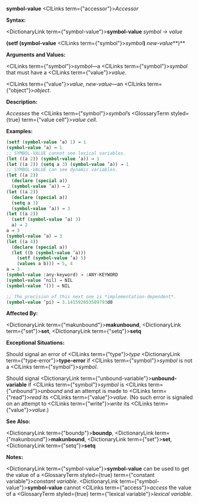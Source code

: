 **symbol-value** <ClLinks  term={"accessor"}><i>Accessor</i></ClLinks> 



**Syntax:** 



<DictionaryLink  term={"symbol-value"}><b>symbol-value</b></DictionaryLink> *symbol → value* 



**(setf (symbol-value** <ClLinks  term={"symbol"}><i>symbol</i></ClLinks>**)** *new-value***)** 



**Arguments and Values:** 



<ClLinks  term={"symbol"}><i>symbol</i></ClLinks>—a <ClLinks  term={"symbol"}><i>symbol</i></ClLinks> that must have a <ClLinks  term={"value"}><i>value</i></ClLinks>. 



<ClLinks  term={"value"}><i>value</i></ClLinks>, *new-value*—an <ClLinks  term={"object"}><i>object</i></ClLinks>. 



**Description:** 



*Accesses* the <ClLinks  term={"symbol"}><i>symbol</i></ClLinks>’s <GlossaryTerm styled={true} term={"value cell"}><i>value cell</i></GlossaryTerm>. 



**Examples:**
```lisp
(setf (symbol-value ’a) 1) → 1 
(symbol-value ’a) → 1 
;; SYMBOL-VALUE cannot see lexical variables. 
(let ((a 2)) (symbol-value ’a)) → 1 
(let ((a 2)) (setq a 3) (symbol-value ’a)) → 1 
;; SYMBOL-VALUE can see dynamic variables. 
(let ((a 2)) 
  (declare (special a)) 
  (symbol-value ’a)) → 2 
(let ((a 2)) 
  (declare (special a)) 
  (setq a 3) 
  (symbol-value ’a)) → 3 
(let ((a 2)) 
  (setf (symbol-value ’a) 3) 
  a) → 2 
a → 3 
(symbol-value ’a) → 3 
(let ((a 4)) 
  (declare (special a)) 
  (let ((b (symbol-value ’a))) 
    (setf (symbol-value ’a) 5) 
    (values a b))) → 5, 4 
a → 3 
(symbol-value :any-keyword) → :ANY-KEYWORD 
(symbol-value ’nil) → NIL 
(symbol-value ’()) → NIL 

;; The precision of this next one is *implementation-dependent*. 
(symbol-value ’pi) → 3.141592653589793d0 
```
**Affected By:** 



<DictionaryLink  term={"makunbound"}><b>makunbound</b></DictionaryLink>, <DictionaryLink  term={"set"}><b>set</b></DictionaryLink>, <DictionaryLink  term={"setq"}><b>setq</b></DictionaryLink> 



**Exceptional Situations:** 



Should signal an error of <ClLinks  term={"type"}><i>type</i></ClLinks> <DictionaryLink  term={"type-error"}><b>type-error</b></DictionaryLink> if <ClLinks  term={"symbol"}><i>symbol</i></ClLinks> is not a <ClLinks  term={"symbol"}><i>symbol</i></ClLinks>. 



Should signal <DictionaryLink  term={"unbound-variable"}><b>unbound-variable</b></DictionaryLink> if <ClLinks  term={"symbol"}><i>symbol</i></ClLinks> is <ClLinks  term={"unbound"}><i>unbound</i></ClLinks> and an attempt is made to <ClLinks  term={"read"}><i>read</i></ClLinks> its <ClLinks  term={"value"}><i>value</i></ClLinks>. (No such error is signaled on an attempt to <ClLinks  term={"write"}><i>write</i></ClLinks> its <ClLinks  term={"value"}><i>value</i></ClLinks>.) 



**See Also:** 



<DictionaryLink  term={"boundp"}><b>boundp</b></DictionaryLink>, <DictionaryLink  term={"makunbound"}><b>makunbound</b></DictionaryLink>, <DictionaryLink  term={"set"}><b>set</b></DictionaryLink>, <DictionaryLink  term={"setq"}><b>setq</b></DictionaryLink> 



**Notes:** 



<DictionaryLink  term={"symbol-value"}><b>symbol-value</b></DictionaryLink> can be used to get the value of a <GlossaryTerm styled={true} term={"constant variable"}><i>constant variable</i></GlossaryTerm>. <DictionaryLink  term={"symbol-value"}><b>symbol-value</b></DictionaryLink> cannot <ClLinks  term={"access"}><i>access</i></ClLinks> the value of a <GlossaryTerm styled={true} term={"lexical variable"}><i>lexical variable</i></GlossaryTerm>. 



